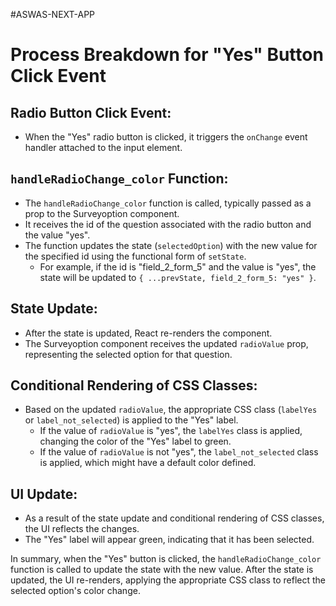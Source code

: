 #ASWAS-NEXT-APP

# Process Breakdown for "Yes" Button Click Event

## Radio Button Click Event:

- When the "Yes" radio button is clicked, it triggers the `onChange` event handler attached to the input element.

## `handleRadioChange_color` Function:

- The `handleRadioChange_color` function is called, typically passed as a prop to the Surveyoption component.
- It receives the id of the question associated with the radio button and the value "yes".
- The function updates the state (`selectedOption`) with the new value for the specified id using the functional form of `setState`.
  - For example, if the id is "field_2_form_5" and the value is "yes", the state will be updated to `{ ...prevState, field_2_form_5: "yes" }`.

## State Update:

- After the state is updated, React re-renders the component.
- The Surveyoption component receives the updated `radioValue` prop, representing the selected option for that question.

## Conditional Rendering of CSS Classes:

- Based on the updated `radioValue`, the appropriate CSS class (`labelYes` or `label_not_selected`) is applied to the "Yes" label.
  - If the value of `radioValue` is "yes", the `labelYes` class is applied, changing the color of the "Yes" label to green.
  - If the value of `radioValue` is not "yes", the `label_not_selected` class is applied, which might have a default color defined.

## UI Update:

- As a result of the state update and conditional rendering of CSS classes, the UI reflects the changes. 
- The "Yes" label will appear green, indicating that it has been selected.

In summary, when the "Yes" button is clicked, the `handleRadioChange_color` function is called to update the state with the new value. After the state is updated, the UI re-renders, applying the appropriate CSS class to reflect the selected option's color change.
